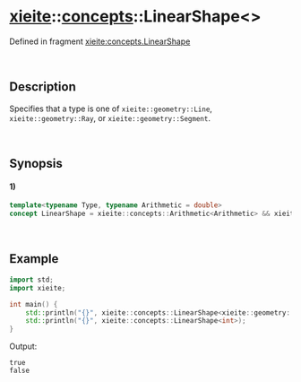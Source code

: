 # [xieite](../../xieite.md)\:\:[concepts](../../concepts.md)\:\:LinearShape\<\>
Defined in fragment [xieite:concepts.LinearShape](../../../src/concepts/linear_shape.cpp)

&nbsp;

## Description
Specifies that a type is one of `xieite::geometry::Line`, `xieite::geometry::Ray`, or `xieite::geometry::Segment`.

&nbsp;

## Synopsis
#### 1)
```cpp
template<typename Type, typename Arithmetic = double>
concept LinearShape = xieite::concepts::Arithmetic<Arithmetic> && xieite::concepts::SameAsAny<std::remove_cvref_t<Type>, xieite::geometry::Line<Arithmetic>, xieite::geometry::Ray<Arithmetic>, xieite::geometry::Segment<Arithmetic>>;
```

&nbsp;

## Example
```cpp
import std;
import xieite;

int main() {
    std::println("{}", xieite::concepts::LinearShape<xieite::geometry::Line<>>);
    std::println("{}", xieite::concepts::LinearShape<int>);
}
```
Output:
```
true
false
```
